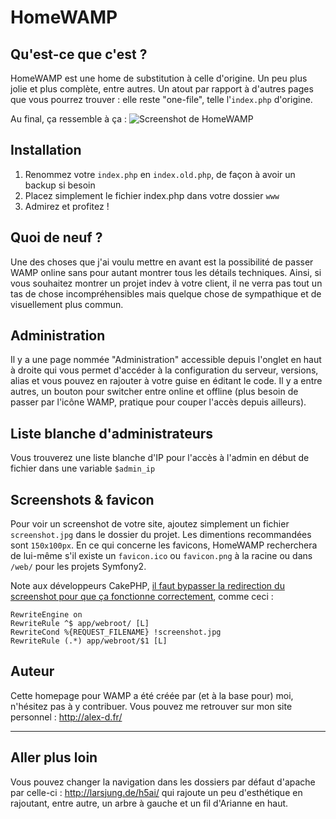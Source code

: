 HomeWAMP
========

## Qu'est-ce que c'est ?
HomeWAMP est une home de substitution à celle d'origine. Un peu plus jolie et plus complète, entre autres. Un atout par rapport à d'autres pages que vous pourrez trouver : elle reste "one-file", telle l'`index.php` d'origine.

Au final, ça ressemble à ça :
![Screenshot de HomeWAMP](https://raw.github.com/Alex-D/HomeWAMP/master/screenshot.jpg "Screenshot de HomeWAMP")

## Installation
1. Renommez votre `index.php` en `index.old.php`, de façon à avoir un backup si besoin
2. Placez simplement le fichier index.php dans votre dossier `www`
3. Admirez et profitez !

## Quoi de neuf ?
Une des choses que j'ai voulu mettre en avant est la possibilité de passer WAMP online sans pour autant montrer tous les détails techniques.
Ainsi, si vous souhaitez montrer un projet indev à votre client, il ne verra pas tout un tas de chose incompréhensibles mais quelque chose de sympathique et de visuellement plus commun.

## Administration
Il y a une page nommée "Administration" accessible depuis l'onglet en haut à droite qui vous permet d'accéder à la configuration du serveur, versions, alias et vous pouvez en rajouter à votre guise en éditant le code.
Il y a entre autres, un bouton pour switcher entre online et offline (plus besoin de passer par l'icône WAMP, pratique pour couper l'accès depuis ailleurs).

## Liste blanche d'administrateurs
Vous trouverez une liste blanche d'IP pour l'accès à l'admin en début de fichier dans une variable `$admin_ip`

## Screenshots & favicon
Pour voir un screenshot de votre site, ajoutez simplement un fichier `screenshot.jpg` dans le dossier du projet. Les dimentions recommandées sont `150x100px`.
En ce qui concerne les favicons, HomeWAMP recherchera de lui-même s'il existe un `favicon.ico` ou `favicon.png` à la racine ou dans `/web/` pour les projets Symfony2.

Note aux développeurs CakePHP, [il faut bypasser la redirection du screenshot pour que ça fonctionne correctement](https://github.com/Alex-D/HomeWAMP/issues/3), comme ceci :

    RewriteEngine on
    RewriteRule ^$ app/webroot/ [L]
    RewriteCond %{REQUEST_FILENAME} !screenshot.jpg
    RewriteRule (.*) app/webroot/$1 [L]

## Auteur
Cette homepage pour WAMP a été créée par (et à la base pour) moi, n'hésitez pas à y contribuer. Vous pouvez me retrouver sur mon site personnel : http://alex-d.fr/

-------

## Aller plus loin
Vous pouvez changer la navigation dans les dossiers par défaut d'apache par celle-ci : http://larsjung.de/h5ai/ qui rajoute un peu d'esthétique en rajoutant, entre autre, un arbre à gauche et un fil d'Arianne en haut.
